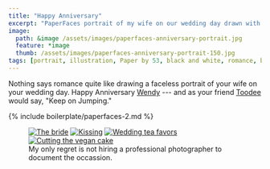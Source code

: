 ```yaml
---
title: "Happy Anniversary"
excerpt: "PaperFaces portrait of my wife on our wedding day drawn with Paper by 53 on an iPad."
image: 
  path: &image /assets/images/paperfaces-anniversary-portrait.jpg 
  feature: *image
  thumb: /assets/images/paperfaces-anniversary-portrait-150.jpg
tags: [portrait, illustration, Paper by 53, black and white, romance, beard]
---
```


Nothing says romance quite like drawing a faceless portrait of your wife on your wedding day. Happy Anniversary [Wendy](http://2littlerosebuds.com) --- and as your friend [Toodee](http://uncyclopedia.wikia.com/wiki/Yo_Gabba_Gabba!) would say, "Keep on Jumping."

{% include boilerplate/paperfaces-2.md %}

<figure class="half">
	<a href="{{ site.url }}/assets/images/roycroft-wedding-1-lg.jpg"><img src="{{ site.url }}/assets/images/roycroft-wedding-1.jpg" alt="The bride"></a>
	<a href="{{ site.url }}/assets/images/roycroft-wedding-2.jpg"><img src="{{ site.url }}/assets/images/roycroft-wedding-2.jpg" alt="Kissing"></a>
	<a href="{{ site.url }}/assets/images/roycroft-wedding-3.jpg"><img src="{{ site.url }}/assets/images/roycroft-wedding-3.jpg" alt="Wedding tea favors"></a>
	<a href="{{ site.url }}/assets/images/roycroft-wedding-4.jpg"><img src="{{ site.url }}/assets/images/roycroft-wedding-4.jpg" alt="Cutting the vegan cake"></a>
	<figcaption>My only regret is not hiring a professional photographer to document the occassion.</figcaption>
</figure>
